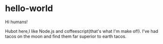 # hello-world

Hi humans!

Hubot here,I like Node.js and coffeescript(that's what I'm make of!).
I've had tacos on the moon and find them far superior to  earth tacos.
